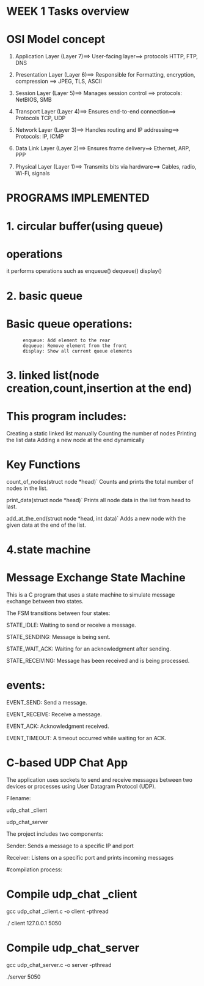# WEEK 1 Tasks overview

# OSI Model concept

1.  Application Layer (Layer 7)==>
        User-facing layer==>
        protocols   HTTP, FTP, DNS
    
3. Presentation Layer (Layer 6)==>
        Responsible for Formatting, encryption, compression
        ==> JPEG, TLS, ASCII
   
4.  Session Layer (Layer 5)==>
        Manages session control
       ==> protocols:
            NetBIOS, SMB
        
6. Transport Layer (Layer 4)==>
        Ensures end-to-end connection==>
        Protocols TCP, UDP
   
7. Network Layer (Layer 3)==>
        Handles routing and IP addressing==>
        Protocols:  IP, ICMP

8. Data Link Layer (Layer 2)==>
        Ensures frame delivery==>
         Ethernet, ARP, PPP
   
9. Physical Layer (Layer 1)==>
        Transmits bits via hardware==>
            Cables, radio, Wi-Fi, signals


# PROGRAMS IMPLEMENTED

# 1. circular buffer(using queue)

# operations
it performs operations such as 
enqueue()
dequeue()
display()

# 2. basic queue

# Basic queue operations:
          enqueue: Add element to the rear
          dequeue: Remove element from the front
          display: Show all current queue elements
   
# 3. linked list(node creation,count,insertion at the end)

# This program includes:

 Creating a static linked list manually
 Counting the number of nodes
 Printing the list data
 Adding a new node at the end dynamically

# Key Functions

count_of_nodes(struct node *head)`
Counts and prints the total number of nodes in the list.

print_data(struct node *head)`
Prints all node data in the list from head to last.

add_at_the_end(struct node *head, int data)`
Adds a new node with the given data at the end of the list.

# 4.state machine

# Message Exchange State Machine

This is a C program that uses a state machine to simulate message exchange between two states.

The FSM transitions between four states:

STATE_IDLE: Waiting to send or receive a message.

STATE_SENDING: Message is being sent.

STATE_WAIT_ACK: Waiting for an acknowledgment after sending.

STATE_RECEIVING: Message has been received and is being processed.

# events:

EVENT_SEND: Send a message.

EVENT_RECEIVE: Receive a message.

EVENT_ACK: Acknowledgment received.

EVENT_TIMEOUT: A timeout occurred while waiting for an ACK.


# C-based UDP Chat App

The application uses sockets to send and receive messages between two devices or processes using User Datagram Protocol (UDP).

Filename:

udp_chat _client

udp_chat_server

The project includes two components:

  Sender: Sends a message to a specific IP and port
  
  Receiver: Listens on a specific port and prints incoming messages

#compilation process:

# Compile udp_chat _client
gcc udp_chat _client.c -o client -pthread

./ client 127.0.0.1 5050

# Compile udp_chat_server

gcc udp_chat_server.c -o server -pthread

./server 5050







